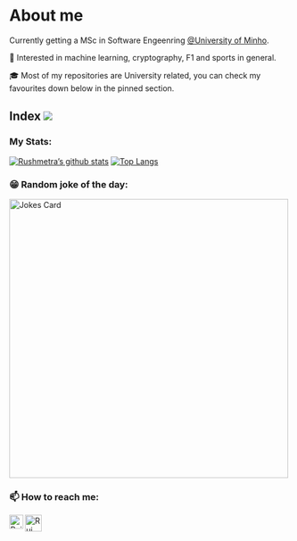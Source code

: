 # About me
Currently getting a MSc in Software Engeenring [@University of Minho](https://www.uminho.pt/PT).<br />

🤖 Interested in machine learning, cryptography, F1 and sports in general. 

🎓 Most of my repositories are University related, you can check my favourites down below in the pinned section. 

## Index  <img src="https://komarev.com/ghpvc/?username=rushmetra"/>

### My Stats:
[![Rushmetra’s github stats](https://github-readme-stats.vercel.app/api?username=rushmetra&count_private=true&theme=radical)](https://github.com/rushmetra)
[![Top Langs](https://github-readme-stats.vercel.app/api/top-langs/?username=rushmetra&layout=compact&theme=radical)](https://github.com/rushmetra)


### 😁 Random joke of the day:
<img src="https://readme-jokes.vercel.app/api?theme=tokyonight" alt="Jokes Card" width=500px/>

### 📫 How to reach me:

<a href="https://www.linkedin.com/in/rguilhermemonteiro/"><img align="left" src="https://raw.githubusercontent.com/yushi1007/yushi1007/main/images/linkedin.svg" alt="Rui Guilherme Monteiro | LinkedIn" width="25px"/></a>

<a href="mailto:a93179@alunos.uminho.pt?Subject=[GIT] Entrar em contacto"><img align="left" src="https://user-images.githubusercontent.com/62104686/152224895-2300d1bb-f5a9-45f3-aa4e-7fdb3e29be96.png" alt="Rui Guilherme Monteiro" width="30px"/></a>
